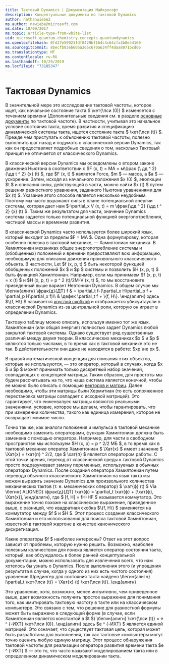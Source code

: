 ```yaml
---
title: Тактовый Dynamics | Документация Майкрософт
description: Концептуальные документы по тактовой Dynamics
author: nathanwiebe2
ms.author: nawiebe@microsoft.com
ms.date: 10/09/2017
ms.topic: article-type-from-white-list
uid: microsoft.quantum.chemistry.concepts.quantumdynamics
ms.openlocfilehash: 0fd27e59921fdf8429bf164c4c64cfa3b8e44160
ms.sourcegitcommit: 8becfb03eb60ba205c670a634ff4daa8071bcd06
ms.translationtype: MT
ms.contentlocale: ru-RU
ms.lasthandoff: 10/29/2019
ms.locfileid: "73185347"
---
```

# <a name="quantum-dynamics"></a>Тактовая Dynamics

В значительной мере это исследование тактовой частоты, которое ищет, как начальное состояние такта $ \кет{\пси (0)} $ изменяется с течением времени (Дополнительные сведения см. в разделе [основные документы](xref:microsoft.quantum.concepts.dirac) по тактовой частоте).
В частности, учитывая это начальное условие состояния такта, время развития и спецификацию динамической системы такта, ищется состояние такта $ \кет{\пси (t)} $.
Прежде чем приступать к объяснению тактовой частоты, полезно выполнить шаг назад и подумать о классической версии Dynamics, так как он предоставляет подробные сведения о том, насколько Тактовый принцип не отличается от классического Dynamics.

В классической версии Dynamics мы осведомлены о втором законе движения Ньютона в соответствии с $F (x, t) = MA = м\фрак {\ дд ^ 2} {\дд t ^ 2} {x} (t) $, где $F (x, t) $ является Force, $m $ — масса, а $a $ — ускорение.
Затем, исходя из начального положения $x (0) $, эволюции $t $ и описания силы, действующей в части, можно найти $x (t) $ путем решения разностного уравнения, заданного Ньютона уравнениями для $x (t) $.
Указание этого способа является несколько неудобным.
Поэтому мы часто выражают силы в плане потенциальной энергии системы, которая дает нам $-\partial_x V (x, t) = m \фрак{\дд ^ 2} {\дд t ^ 2} {x} (t) $.
Таким же результатом для части, значение Dynamics системы задается только потенциальной функцией энергопотребления, частицой массы и временем развития.

В классической Dynamics часто используется более широкий язык, который выходит за пределы $F = MA $.
Одна формулировку, которая особенно полезна в тактовой механике, — Хамилтониан механика.
В Хамилтониан механиках общее энергопотребление системы и (обобщенных) положений и времени предоставляют всю информацию, необходимую для описания движения произвольного классического объекта.
В частности, Let $f (x, p, t) $ быть некоторой функцией обобщенных положений $x $ и $p $ системы и позволить $H (x, p, t) $ быть функцией Хамилтониан.
Например, если мы принимаем $f (x, p, t) = x (t) $ и $H (x, p, t) = p ^ 2 (t)/2M-V (x, t) $, то мы восстановите приведенный выше вариант Невтониан Dynamics.
В общем случае мы \бегин{алигн} \фрак{д}{ДТ} f & = \partial_t f-(\partial_x H\partial_p f + \partial_p H\partial_x f)\\\\ & \дефек \partial_t f + \\{f, H\\}.
\енд{алигн} здесь $\\{f, H\\} $ называется [круглой скобкой](https://en.wikipedia.org/wiki/Poisson_bracket) и отображается убикуитаусли в классической Dynamics из-за центральной роли, которую он играет в определении Dynamics.

Тактовую таблицу можно описать, используя именно тот же язык.
Хамилтониан (или общая энергия) полностью задает Dynamics любой закрытой тактовой системы.
Однако существует ряд существенных различий между двумя теории.
В классических механиках $x $ и $p $ являются только числами, в то время как в тактовой механике это не так.
В действительности они даже не находятся в работе: $xp \не px $.

В правой математической концепции для описания этих объектов, которые не используются, — это оператор, который в случаях, когда $x $ и $p $ может принимать только дискретный набор значений, совпадающих с концепцией матрицы.
Таким образом, для простоты мы будем рассчитывать на то, что наша система является конечной, чтобы ее можно было описать с помощью [векторов и матриц](xref:microsoft.quantum.concepts.vectors).
Далее необходимо, чтобы эти матрицы были Хермитиан (то есть сопряженное перестановка матрицы совпадает с исходной матрицей).
Это гарантирует, что еиженвалуес матрицы являются реальными значениями. условие, которое мы делаем, чтобы гарантировать, что при измерении количества, такого как единица измерения, которое не возвращает мнимое число.

Точно так же, как аналоги положения и импульса в тактовой механике необходимо заменить операторами, функция Хамилтониан должна быть заменена с помощью оператора.
Например, для части в свободном пространстве мы используем $H (x, p) = p ^ 2/2 МБ $, в то время как в тактовой механике оператор Хамилтониан $ \Хат{х} $ имеет значение $ \Хат{х} = \хат{п} ^ 2/2, где $ \хат{п} $ является оператором работы.
С этой точки зрения, переход от классической среды к тактовой Dynamics просто подразумевает замену переменных, используемых в обычных операторах Dynamics.
После создания оператора Хамилтониан путем перевода обычного классического Хамилтониан на язык такта мы можем выразить значение Dynamics для произвольного количества механических тактов (т. е. механических оператор) $ \хат{ф} (t) $ Via \бегин{ ALIGNED} \фрак{д}{ДТ} \хат{ф} = \partial_t \хат{ф} + [\хат{ф}, \Хат{х}], \енд{алигн}, где $ [f, H] = fH-HF $ называется коммутатор.
Это выражение точно похоже на классическое выражение, приведенное выше, с разницей, что квадратная скобка $\\{f, H\\} $ заменяется на коммутатор между $f $ и $H $.
Этот процесс создания классического Хамилтониан и его использования для поиска тактовой Хамилтониан, известной в тактовой жаргоне в качестве канонического дискретизация.

Какие операторы $f $ наиболее интересны?  Ответ на этот вопрос зависит от проблемы, которую нужно решить.
Возможно, наиболее полезным количеством для поиска является оператор состояния такта, который, как обсуждалось в более ранней концептуальной документации, можно использовать для извлечения всего, что нам хотелось бы узнать о Dynamics.
После выполнения этого (и упрощения результата в случае, когда у одного из них есть чистого состояния) уравнение Шредингер для состояния такта найдено \бегин{алигн} i\partial_t \кет{\пси (t)} = \Хат{х} (t) \кет{\пси (t)}.
\енд{алигн}

Это уравнение, хотя, возможно, менее интуитивно, чем приведенное выше, дает возможность получить простое выражение для понимания того, как имитировать тактовую частоту в такте или на классическом компьютере.
Это связано с тем, что решение для разностной формулы может быть выражено в следующей форме (в случае, если Хамилтониан является константой в $t $) \бегин{алигн} \кет{\пси (t)} = e ^ {-ИХТ} \кет{\пси (0)}.
\енд{алигн} здесь $e ^ {-ИХТ} $ является единой матрицей.
Это означает, что существует тактовая цепь, которая может быть разработана для выполнения, так как тактовые компьютеры могут точно оценить любую единую матрицу.
Этот процесс обнаружения тактовой частоты для реализации оператора развития времени такта $e ^ {-ИХТ} $ — это то, что часто называют моделированием такта или в определенном динамическом моделировании такта.

